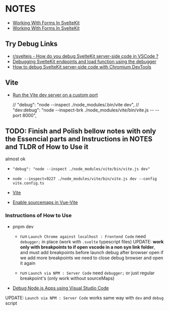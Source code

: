 # NOTES

- [Working With Forms In SvelteKit](https://www.youtube.com/watch?v=XNbCp7ZJi-8)
- [Working With Forms In SvelteKit](https://joyofcode.xyz/working-with-forms-in-sveltekit)

## Try Debug Links

- [r/sveltejs - How do you debug SvelteKit server-side code in VSCode ?](https://www.reddit.com/r/sveltejs/comments/pahufd/how_do_you_debug_sveltekit_serverside_code_in/)
- [Debugging SvelteKit endpoints and load function using the debugger](https://www.youtube.com/watch?v=ubeOpB9FlZE)
- [How to debug SvelteKit server-side code with Chromium DevTools](https://index.garden/fix/sveltekit-server-side-debugging/)

## Vite

- [Run the Vite dev server on a custom port](https://koenwoortman.com/vitejs-run-dev-server-on-different-port/)

    // "debug": "node --inspect ./node_modules/.bin/vite dev",
    // "dev:debug": "node --inspect-brk ./node_modules/vite/bin/vite.js -- --port 8000",

## TODO: Finish and Polish bellow notes with only the Essencial parts and Instructions in NOTES and TLDR of How to Use it

almost ok

- `"debug": "node --inspect ./node_modules/vite/bin/vite.js dev"`
- `node --inspect=9227 ./node_modules/vite/bin/vite.js dev --config vite.config.ts`

- [Vite](https://vitejs.dev/config/build-options.html#build-sourcemap)

- [Enable sourcemaps in Vue-Vite](https://stackoverflow.com/questions/66275174/enable-sourcemaps-in-vue-vite)

### Instructions of How to Use

- pnpm dev
  - run `Launch Chrome against localhost : Frontend Code`
    need `debugger;` in place
    (work with `.svelte` typescript files)
    UPDATE: **work only with breakpoints to if open vscode in a non syn link folder**, and must add breakpoints before launch debug
    after browser open if we add more breakpoints we need to close debug browser and open it again

  - run `Launch via NPM : Server Code`
    need `debugger;` or just regular breakpoint's
    (only work without sourceMaps)

- [Debug Node.js Apps using Visual Studio Code](https://code.visualstudio.com/docs/nodejs/nodejs-debugging#_can-i-debug-if-im-using-symlinks)  

UPDATE: `Launch via NPM : Server Code`  works same way with `dev` and `debug` script